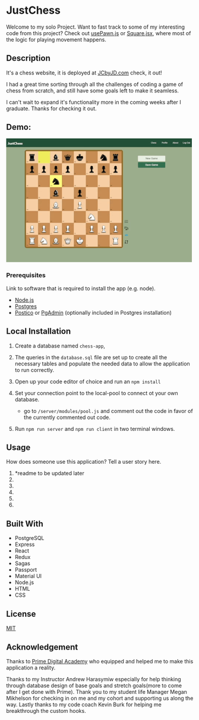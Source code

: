 # JustChess

Welcome to my solo Project. Want to fast track to some of my interesting code from this project? Check out [usePawn.js](src/hooks/usePawn.js) or [Square.jsx](src/components/ChessComponents/Square/Square.jsx), where most of the logic for playing movement happens.

## Description

It's a chess website, it is deployed at [JCbyJD.com](https://JCbyJD.com) check, it out! 

I had a great time sorting through all the challenges of coding a game of chess from scratch, and still have some goals left to make it seamless.

I can't wait to expand it's functionality more in the coming weeks after I graduate. Thanks for checking it out.

## Demo: 
![Chess Demo](/public/JCbyJD.gif)


### Prerequisites

Link to software that is required to install the app (e.g. node).

- [Node.js](https://nodejs.org/en/)
- [Postgres](https://www.postgresql.org/download/)
- [Postico](https://eggerapps.at/postico/v1.php) or [PgAdmin](https://www.postgresql.org/download/) (optionally included in Postgres installation)

## Local Installation

1. Create a database named `chess-app`,
2. The queries in the `database.sql` file are set up to create all the necessary tables and populate the needed data to allow the application to run correctly.
3. Open up your code editor of choice and run an `npm install`
4. Set your connection point to the local-pool to connect ot your own database.
    - go to ```/server/modules/pool.js``` and comment out the code in favor of the currently commented out code.

5. Run `npm run server` and `npm run client` in two terminal windows.

## Usage

How does someone use this application? Tell a user story here.

1. *readme to be updated later
2. 
3. 
4. 
5. 
6. 

## Built With

- PostgreSQL
- Express
- React
- Redux
- Sagas
- Passport
- Material UI
- Node.js
- HTML 
- CSS

## License

[MIT](https://choosealicense.com/licenses/mit/)

## Acknowledgement

Thanks to [Prime Digital Academy](www.primeacademy.io) who equipped and helped me to make this application a reality.

Thanks to my Instructor Andrew Harasymiw especially for help thinking through database design of base goals and stretch goals(more to come after I get done with Prime). Thank you to my student life Manager Megan Mikhelson for checking in on me and my cohort and supporting us along the way. Lastly thanks to my code coach Kevin Burk for helping me breakthrough the custom hooks.






